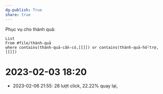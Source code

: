 ```yaml
---
dg-publish: True
share: true
---
```

Phục vụ cho thành quả:
```dataview
List 
From #file/thành-quả 
where contains(thành-quả-cần-có,[[]]) or contains(thành-quả-hỗ-trợ,[[]]) 
```
# 2023-02-03 18:20
- 2023-02-06 21:55: 28 lượt click, 22.22% quay lại,
